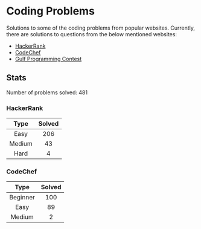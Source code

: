 # Coding Problems

Solutions to some of the coding problems from popular websites. Currently, there are solutions to questions from the below mentioned websites:
* [HackerRank](HackerRank "HackerRank")
* [CodeChef](CodeChef "CodeChef")
* [Gulf Programming Contest](Gulf%20Programming%20Contest "GPC")

## Stats

Number of problems solved: 481

### HackerRank

|Type|Solved|
|:---:|:---:|
|Easy|206|
|Medium|43|
|Hard|4|

### CodeChef

|Type|Solved|
|:---:|:---:|
|Beginner|100|
|Easy|89|
|Medium|2|